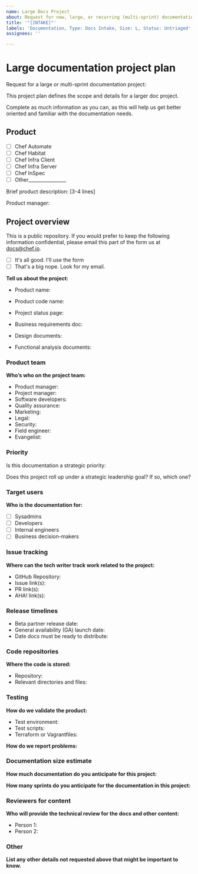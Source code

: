 ```yaml
---
name: Large Docs Project
about: Request for new, large, or recurring (multi-sprint) documentation support.
title: '"[INTAKE]"'
labels: 'Documentation, Type: Docs Intake, Size: L, Status: Untriaged'
assignees: ''

---
```


# Large documentation  project plan
Request for a large or multi-sprint documentation project:

This project plan defines the scope and details for a larger doc project.

Complete as much information as you can, as this will help us get better oriented and familiar with the documentation needs.

## Product
- [ ] Chef Automate
- [ ] Chef Habitat
- [ ] Chef Infra Client
- [ ] Chef Infra Server
- [ ] Chef InSpec
- [ ] Other________________

Brief product description: [3-4 lines]

Product manager:

## Project overview

This is a public repository. If you would prefer to keep the following information confidential, please email this part of the form us at docs@chef.io.

- [ ] It's all good. I'll use the form
- [ ] That's a big nope. Look for my email.

**Tell us about the project:**

- Product name:
- Product code name:

- Project status page:
- Business requirements doc:
- Design documents:
- Functional analysis documents:

### Product team

**Who’s who on the project team:**

- Product manager:
- Project manager:
- Software developers:
- Quality assurance:
- Marketing:
- Legal:
- Security:
- Field engineer:
- Evangelist:

### Priority

Is this documentation a strategic priority:

Does this project roll up under a strategic leadership goal? If so, which one?

### Target users

**Who is the documentation for:**

- [ ] Sysadmins
- [ ] Developers
- [ ] Internal engineers
- [ ] Business decision-makers

### Issue tracking

**Where can the tech writer track work related to the project:**

- GitHub Repository:
- Issue link(s):
- PR link(s):
- AHA! link(s):

### Release timelines

- Beta partner release date:
- General availability (GA) launch date:
- Date docs must be ready to distribute:

### Code repositories

**Where the code is stored:**

- Repository:
- Relevant directories and files:

### Testing

**How do we validate the product:**

- Test environment:
- Test scripts:
- Terraform or Vagrantfiles:

**How do we report problems:**

### Documentation size estimate

**How much documentation do you anticipate for this project:**

**How many sprints do you anticipate for the documentation in this project:**

### Reviewers for content

**Who will provide the technical review for the docs and other content:**

- Person 1:
- Person 2:

### Other

**List any other details not requested above that might be important to know.**
